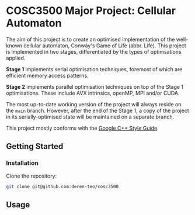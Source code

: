 # COSC3500 Major Project: Cellular Automaton

The aim of this project is to create an optimised implementation of the well-known cellular automaton, Conway's Game of Life (abbr. Life). This project is implemented in two stages, differentiated by the types of optimsations applied.

**Stage 1** implements serial optimisation techniques, foremost of which are efficient memory access patterns.

**Stage 2** implements parallel optimisation techniques on top of the Stage 1 optimisations. These include AVX intrinsics, openMP, MPI and/or CUDA.

The most up-to-date working version of the project will always reside on the `main` branch. However, after the end of the Stage 1, a copy of the project in its serially-optimised state will be maintained on a separate branch.

This project mostly conforms with the [Google C++ Style Guide](https://google.github.io/styleguide/cppguide.html#C++_Version).

## Getting Started

### Installation

Clone the repository:

```bash
git clone git@github.com:deren-teo/cosc3500
```

## Usage
